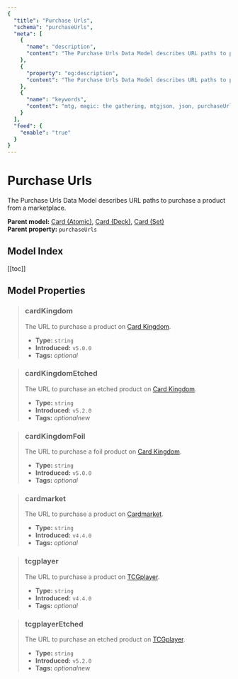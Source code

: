 ```yaml
---
{
  "title": "Purchase Urls",
  "schema": "purchaseUrls",
  "meta": [
    {
      "name": "description",
      "content": "The Purchase Urls Data Model describes URL paths to purchase a product from a marketplace.",
    },
    {
      "property": "og:description",
      "content": "The Purchase Urls Data Model describes URL paths to purchase a product from a marketplace."
    },
    {
      "name": "keywords",
      "content": "mtg, magic: the gathering, mtgjson, json, purchaseUrls, purchase urls",
    }
  ],
  "feed": {
    "enable": "true"
  }
}
---
```


# Purchase Urls

The Purchase Urls Data Model describes URL paths to purchase a product from a marketplace.
  
**Parent model:** [Card (Atomic)](/data-models/card-atomic/), [Card (Deck)](/data-models/card-deck/), [Card (Set)](/data-models/card-set/)  
**Parent property:** `purchaseUrls`

## Model Index

<PropertyToggler/>

[[toc]]

## Model Properties

> ### cardKingdom
> The URL to purchase a product on [Card Kingdom](https://www.cardkingdom.com?partner=mtgjson&utm_source=mtgjson&utm_medium=affiliate&utm_campaign=mtgjson).  
>
> - **Type:** `string`  
> - **Introduced:** `v5.0.0`  
> - **Tags:** <i class="optional">optional</i>

> ### cardKingdomEtched
> The URL to purchase an etched product on [Card Kingdom](https://www.cardkingdom.com?partner=mtgjson&utm_source=mtgjson&utm_medium=affiliate&utm_campaign=mtgjson).  
>
> - **Type:** `string`  
> - **Introduced:** `v5.2.0`  
> - **Tags:** <i class="optional">optional</i><i class="new">new</i>

> ### cardKingdomFoil  
> The URL to purchase a foil product on [Card Kingdom](https://www.cardkingdom.com?partner=mtgjson&utm_source=mtgjson&utm_medium=affiliate&utm_campaign=mtgjson).  
>
> - **Type:** `string`  
> - **Introduced:** `v5.0.0`  
> - **Tags:** <i class="optional">optional</i>

> ### cardmarket  
> The URL to purchase a product on [Cardmarket](https://www.cardmarket.com/en/Magic?utm_campaign=card_prices&utm_medium=text&utm_source=mtgjson).  
>
> - **Type:** `string`  
> - **Introduced:** `v4.4.0`  
> - **Tags:** <i class="optional">optional</i>

> ### tcgplayer
> The URL to purchase a product on [TCGplayer](https://www.tcgplayer.com?partner=mtgjson&utm_campaign=affiliate&utm_medium=mtgjson&utm_source=mtgjson).  
>
> - **Type:** `string`  
> - **Introduced:** `v4.4.0`  
> - **Tags:** <i class="optional">optional</i>

> ### tcgplayerEtched
> The URL to purchase an etched product on [TCGplayer](https://www.tcgplayer.com?partner=mtgjson&utm_campaign=affiliate&utm_medium=mtgjson&utm_source=mtgjson).  
>
> - **Type:** `string`  
> - **Introduced:** `v5.2.0`  
> - **Tags:** <i class="optional">optional</i><i class="new">new</i>
